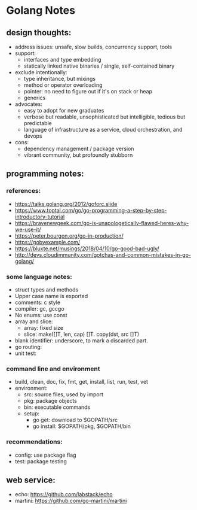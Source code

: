 # Golang Notes

## design thoughts:
* address issues: unsafe, slow builds, concurrency support, tools
* support:
    * interfaces and type embedding
    * statically linked native binaries / single, self-contained binary
* exclude intentionally:
    * type inheritance, but mixings
    * method or operator overloading
    * pointer: no need to figure out if it's on stack or heap
    * generics
* advocates:
    * easy to adopt for new graduates
    * verbose but readable, unsophisticated but intelligible, tedious but predictable
    * language of infrastructure as a service, cloud orchestration, and devops
* cons:
    * dependency management / package version
    * vibrant community, but profoundly stubborn

## programming notes:
### references:
* https://talks.golang.org/2012/goforc.slide
* https://www.toptal.com/go/go-programming-a-step-by-step-introductory-tutorial
* https://bravenewgeek.com/go-is-unapologetically-flawed-heres-why-we-use-it/
* https://peter.bourgon.org/go-in-production/
* https://gobyexample.com/
* https://bluxte.net/musings/2018/04/10/go-good-bad-ugly/
* http://devs.cloudimmunity.com/gotchas-and-common-mistakes-in-go-golang/

### some language notes:
* struct types and methods
* Upper case name is exported
* comments: c style
* compiler: gc, gccgo
* No enums: use const
* array and slice:
    * array: fixed size
    * slice: make([]T, len, cap) []T. copy(dst, src []T)
* blank identifier: underscore, to mark a discarded part.
* go routing:
* unit test:

### command line and environment
* build, clean, doc, fix, fmt, get, install, list, run, test, vet
* environment:
    * src: source files, used by import
    * pkg: package objects
    * bin: executable commands
    * setup:
        * go get: download to $GOPATH/src
        * go install: $GOPATH/pkg, $GOPATH/bin

### recommendations:
* config: use package flag
* test: package testing

## web service:
* echo: https://github.com/labstack/echo
* martini: https://github.com/go-martini/martini

